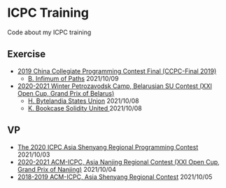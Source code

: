 # ICPC Training

Code about my ICPC training

## Exercise

- [2019 China Collegiate Programming Contest Final (CCPC-Final 2019)](https://codeforces.com/gym/102431)
    - [B. Infimum of Paths](https://codeforces.com/gym/102431/problem/B) 2021/10/09
- [2020-2021 Winter Petrozavodsk Camp, Belarusian SU Contest (XXI Open Cup, Grand Prix of Belarus)](https://codeforces.com/gym/102956)
    - [H. Bytelandia States Union](https://codeforces.com/gym/102956/problem/H) 2021/10/08
    - [K. Bookcase Solidity United ](https://codeforces.com/gym/102956/problem/K)2021/10/08

## VP

- [The 2020 ICPC Asia Shenyang Regional Programming Contest](https://codeforces.com/gym/103202) 2021/10/03
- [2020-2021 ACM-ICPC, Asia Nanjing Regional Contest (XXI Open Cup, Grand Prix of Nanjing)](https://codeforces.com/gym/102992) 2021/10/04
- [2018-2019 ACM-ICPC, Asia Shenyang Regional Contest](https://codeforces.com/gym/101955) 2021/10/05

